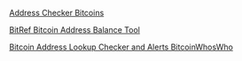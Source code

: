 
[Address Checker Bitcoins](http://addresschecker.eu/)

[BitRef Bitcoin Address Balance Tool](https://bitref.com/)

[Bitcoin Address Lookup Checker and Alerts BitcoinWhosWho](https://bitcoinwhoswho.com/)
